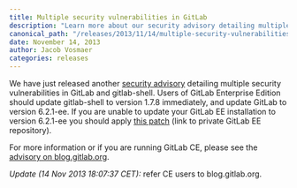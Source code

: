 ```yaml
---
title: Multiple security vulnerabilities in GitLab
description: "Learn more about our security advisory detailing multiple security vulnerabilities in GitLab and gitlab-shell."
canonical_path: "/releases/2013/11/14/multiple-security-vulnerabilities-in-gitlab/"
date: November 14, 2013
author: Jacob Vosmaer
categories: releases
---
```

We have just released another [security advisory](/releases/2013/11/14/multiple-critical-vulnerabilities-in-gitlab/) detailing multiple security vulnerabilities in GitLab and gitlab-shell. Users of GitLab Enterprise Edition should update gitlab-shell to version 1.7.8 immediately, and update GitLab to version 6.2.1-ee. If you are unable to update your GitLab EE installation to version 6.2.1-ee you should apply [this patch](https://gitlab.com/subscribers/gitlab-ee/commit/919d48db6c3eb3caf293218de412f004152b732e) (link to private GitLab EE repository).

For more information or if you are running GitLab CE, please see the [advisory on blog.gitlab.org](/releases/2013/11/14/multiple-critical-vulnerabilities-in-gitlab/).

_Update (14 Nov 2013 18:07:37 CET):_ refer CE users to blog.gitlab.org.
